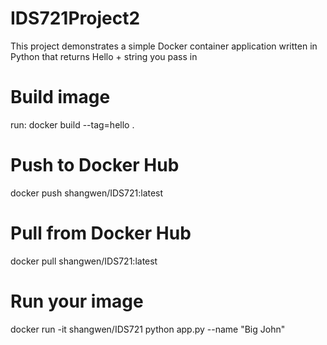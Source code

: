 # IDS721Project2
This project demonstrates a simple Docker container application written in Python that returns Hello + string you pass in
  
# Build image
run: docker build --tag=hello .

# Push to Docker Hub
docker push shangwen/IDS721:latest

# Pull from Docker Hub
docker pull shangwen/IDS721:latest

# Run your image
docker run -it shangwen/IDS721 python app.py --name "Big John"
